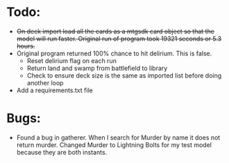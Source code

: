 # Todo:
* ~~On deck import load all the cards as a mtgsdk card object so that the model will run faster.  Original run of program took 19321 seconds or 5.3 hours.~~
* Original program returned 100% chance to hit delirium.  This is false.
    * Reset delirium flag on each run
    * Return land and swamp from battlefield to library
    * Check to ensure deck size is the same as imported list before doing another loop
* Add a requirements.txt file

# Bugs:
* Found a bug in gatherer.  When I search for Murder by name it does not return murder.  Changed Murder to Lightning Bolts for my test model because they are both instants.